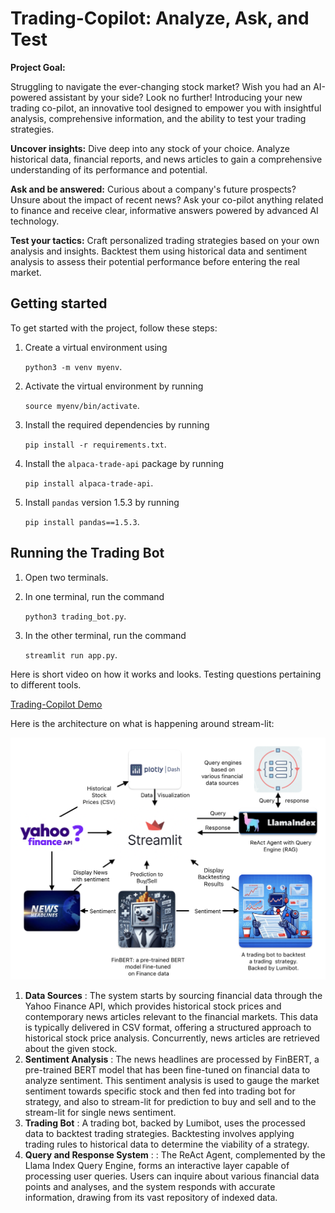 # Trading-Copilot: Analyze, Ask, and Test

**Project Goal:**

Struggling to navigate the ever-changing stock market? Wish you had an AI-powered assistant by your side? Look no further! Introducing your new trading co-pilot, an innovative tool designed to empower you with insightful analysis, comprehensive information, and the ability to test your trading strategies.

**Uncover insights:** Dive deep into any stock of your choice. Analyze historical data, financial reports, and news articles to gain a comprehensive understanding of its performance and potential.

**Ask and be answered:** Curious about a company's future prospects? Unsure about the impact of recent news? Ask your co-pilot anything related to finance and receive clear, informative answers powered by advanced AI technology.

**Test your tactics:** Craft personalized trading strategies based on your own analysis and insights. Backtest them using historical data and sentiment analysis to assess their potential performance before entering the real market.

## Getting started

To get started with the project, follow these steps:

1. Create a virtual environment using

   `python3 -m venv myenv`.
2. Activate the virtual environment by running

   `source myenv/bin/activate`.
3. Install the required dependencies by running

   `pip install -r requirements.txt`.
4. Install the `alpaca-trade-api` package by running

   `pip install alpaca-trade-api`.
5. Install `pandas` version 1.5.3 by running

   `pip install pandas==1.5.3`.

## Running the Trading Bot

1. Open two terminals.
2. In one terminal, run the command

   `python3 trading_bot.py`.
3. In the other terminal, run the command

   `streamlit run app.py`.

Here is short video on how it works and looks. Testing questions pertaining to  different tools.

[Trading-Copilot Demo](https://www.youtube.com/watch?v=rVriypL9r5U)

Here is the architecture on what is happening around  stream-lit:

![1708548318194](image/README/1708548318194.png)


1. **Data Sources** : The system starts by sourcing financial data through the Yahoo Finance API, which provides historical stock prices and contemporary news articles relevant to the financial markets. This data is typically delivered in CSV format, offering a structured approach to historical stock price analysis. Concurrently, news articles are retrieved about the given stock.
2. **Sentiment Analysis** : The news headlines are processed by FinBERT, a pre-trained BERT model that has been fine-tuned on financial data to analyze sentiment. This sentiment analysis is used to gauge the market sentiment towards specific stock and then fed into trading bot for strategy, and also to stream-lit for prediction to buy and sell and to the stream-lit for single news sentiment.
3. **Trading Bot** : A trading bot, backed by Lumibot, uses the processed data to backtest trading strategies. Backtesting involves applying trading rules to historical data to determine the viability of a strategy.
4. **Query and Response System** : : The ReAct Agent, complemented by the Llama Index Query Engine, forms an interactive layer capable of processing user queries. Users can inquire about various financial data points and analyses, and the system responds with accurate information, drawing from its vast repository of indexed data.
